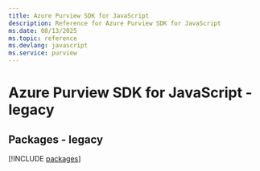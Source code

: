 ```yaml
---
title: Azure Purview SDK for JavaScript
description: Reference for Azure Purview SDK for JavaScript
ms.date: 08/13/2025
ms.topic: reference
ms.devlang: javascript
ms.service: purview
---
```

# Azure Purview SDK for JavaScript - legacy
## Packages - legacy
[!INCLUDE [packages](purview-index.md)]